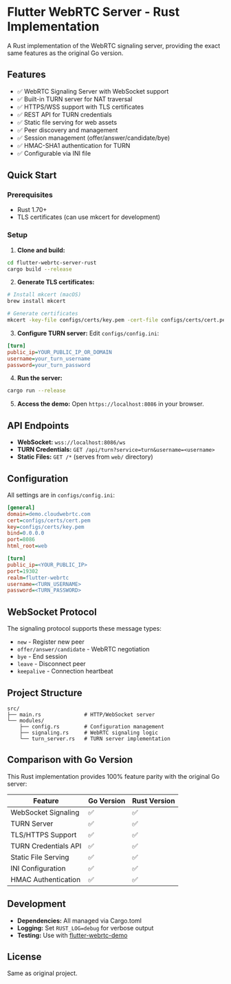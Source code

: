 # Flutter WebRTC Server - Rust Implementation

A Rust implementation of the WebRTC signaling server, providing the exact same features as the original Go version.

## Features

- ✅ WebRTC Signaling Server with WebSocket support
- ✅ Built-in TURN server for NAT traversal  
- ✅ HTTPS/WSS support with TLS certificates
- ✅ REST API for TURN credentials
- ✅ Static file serving for web assets
- ✅ Peer discovery and management
- ✅ Session management (offer/answer/candidate/bye)
- ✅ HMAC-SHA1 authentication for TURN
- ✅ Configurable via INI file

## Quick Start

### Prerequisites

- Rust 1.70+ 
- TLS certificates (can use mkcert for development)

### Setup

1. **Clone and build:**
```bash
cd flutter-webrtc-server-rust
cargo build --release
```

2. **Generate TLS certificates:**
```bash
# Install mkcert (macOS)
brew install mkcert

# Generate certificates
mkcert -key-file configs/certs/key.pem -cert-file configs/certs/cert.pem localhost 127.0.0.1 ::1 0.0.0.0
```

3. **Configure TURN server:**
Edit `configs/config.ini`:
```ini
[turn]
public_ip=YOUR_PUBLIC_IP_OR_DOMAIN
username=your_turn_username  
password=your_turn_password
```

4. **Run the server:**
```bash
cargo run --release
```

5. **Access the demo:**
Open `https://localhost:8086` in your browser.

## API Endpoints

- **WebSocket:** `wss://localhost:8086/ws`
- **TURN Credentials:** `GET /api/turn?service=turn&username=<username>`
- **Static Files:** `GET /*` (serves from `web/` directory)

## Configuration

All settings are in `configs/config.ini`:

```ini
[general]
domain=demo.cloudwebrtc.com
cert=configs/certs/cert.pem
key=configs/certs/key.pem  
bind=0.0.0.0
port=8086
html_root=web

[turn]
public_ip=<YOUR_PUBLIC_IP>
port=19302
realm=flutter-webrtc
username=<TURN_USERNAME>
password=<TURN_PASSWORD>
```

## WebSocket Protocol

The signaling protocol supports these message types:

- `new` - Register new peer
- `offer/answer/candidate` - WebRTC negotiation 
- `bye` - End session
- `leave` - Disconnect peer
- `keepalive` - Connection heartbeat

## Project Structure

```
src/
├── main.rs              # HTTP/WebSocket server
└── modules/
    ├── config.rs        # Configuration management
    ├── signaling.rs     # WebRTC signaling logic
    └── turn_server.rs   # TURN server implementation
```

## Comparison with Go Version

This Rust implementation provides 100% feature parity with the original Go server:

| Feature | Go Version | Rust Version |
|---------|------------|--------------|
| WebSocket Signaling | ✅ | ✅ |
| TURN Server | ✅ | ✅ |
| TLS/HTTPS Support | ✅ | ✅ |
| TURN Credentials API | ✅ | ✅ |
| Static File Serving | ✅ | ✅ |
| INI Configuration | ✅ | ✅ |
| HMAC Authentication | ✅ | ✅ |

## Development

- **Dependencies:** All managed via Cargo.toml
- **Logging:** Set `RUST_LOG=debug` for verbose output
- **Testing:** Use with [flutter-webrtc-demo](https://github.com/cloudwebrtc/flutter-webrtc-demo)

## License

Same as original project.
